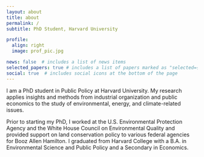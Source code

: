 ```yaml
---
layout: about
title: about
permalink: /
subtitle: PhD Student, Harvard University

profile:
  align: right
  image: prof_pic.jpg

news: false  # includes a list of news items
selected_papers: true # includes a list of papers marked as "selected={true}"
social: true  # includes social icons at the bottom of the page
---
```


I am a PhD student in Public Policy at Harvard University. My research applies insights and methods from industrial organization and public economics to the study of environmental, energy, and climate-related issues.

Prior to starting my PhD, I worked at the U.S. Environmental Protection Agency and the White House Council on Environmental Quality and provided support on land conservation policy to various federal agencies for Booz Allen Hamilton. I graduated from Harvard College with a B.A. in Environmental Science and Public Policy and a Secondary in Economics.
